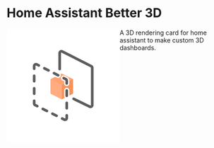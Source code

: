 # Home Assistant Better 3D

<img align="left" width="256" src="https://raw.githubusercontent.com/nandesh-dev/ha-better-3d/main/assets/favicon.png">

A 3D rendering card for home assistant to make custom 3D dashboards.
